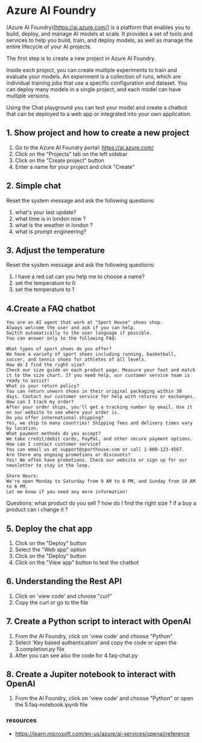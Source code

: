 # Azure AI Foundry

(Azure AI Foundry)[https://ai.azure.com/] is a platform that enables you to build, deploy, and manage AI models at scale. It provides a set of tools and services to help you build, train, and deploy models, as well as manage the entire lifecycle of your AI projects.

The first step is to create a new project in Azure AI Foundry.

Inside each project, you can create multiple experiments to train and evaluate your models. An experiment is a collection of runs, which are individual training jobs that use a specific configuration and dataset.
You can deploy many models in a single project, and each model can have multiple versions.

Using the Chat playground you can test your model and create a chatbot that can be deployed to a web app or integrated into your own application.

## 1. Show project and how to create a new project

1. Go to the Azure AI Foundry portal: https://ai.azure.com/
2. Click on the "Projects" tab on the left sidebar
3. Click on the "Create project" button
4. Enter a name for your project and click "Create"


## 2. Simple chat
Reset the system message and ask the following questions:
1. what's your last update?
2. what time is in london now ?
3. what is the weather in london ?
4. what is prompt engineering?

## 3. Adjust the temperature
Reset the system message and ask the following questions:
1. I have a red cat can you help me to choose a name?
2. set the temperature to 0
3. set the temperature to 1

## 4.Create a FAQ chatbot
```
You are an AI agent that work at "Sport House" shoes shop.
Always welcome the user and ask if you can help.
Switch automatically to the user language if possible.
You can answer only to the following FAQ:

What types of sport shoes do you offer?
We have a variety of sport shoes including running, basketball, soccer, and tennis shoes for athletes of all levels.
How do I find the right size?
Check our size guide on each product page. Measure your foot and match it to the size chart. If you need help, our customer service team is ready to assist!
What is your return policy?
You can return unworn shoes in their original packaging within 30 days. Contact our customer service for help with returns or exchanges.
How can I track my order?
After your order ships, you'll get a tracking number by email. Use it on our website to see where your order is.
Do you offer international shipping?
Yes, we ship to many countries! Shipping fees and delivery times vary by location.
What payment methods do you accept?
We take credit/debit cards, PayPal, and other secure payment options.
How can I contact customer service?
You can email us at support@sporthouse.com or call 1-800-123-4567.
Are there any ongoing promotions or discounts?
Yes! We often have promotions. Check our website or sign up for our newsletter to stay in the loop.

Store Hours:
We're open Monday to Saturday from 9 AM to 8 PM, and Sunday from 10 AM to 6 PM.
Let me know if you need any more information!
```

Questions: 
what product do you sell ?
how do I find the right size ?
if a buy a product can i change it ?

## 5. Deploy the chat app
1. Click on the "Deploy" button
2. Select the "Web app" option
3. Click on the "Deploy" button
4. Click on the "View app" button to test the chatbot


## 6. Understanding the Rest API
1. Click on 'view code' and choose "curl"
2. Copy the curl or go to the file 

## 7. Create a Python script to interact with OpenAI
1. From the AI Foundry, click on 'view code' and choose "Python"
2. Select 'Key based authentication' and copy the code or open the 3.completion.py file
3. After you can see also the code for 4.faq-chat.py

## 8. Create a Jupiter notebook to interact with OpenAI
1. From the AI Foundry, click on 'view code' and choose "Python" or open the 5.faq-notebook.ipynb file


### resources
- https://learn.microsoft.com/en-us/azure/ai-services/openai/reference